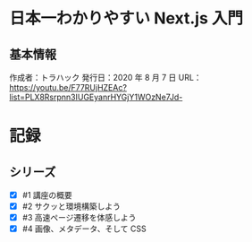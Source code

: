 # 日本一わかりやすい Next.js 入門

## 基本情報

作成者：トラハック
発行日：2020 年 8 月 7 日
URL：https://youtu.be/F77RUjHZEAc?list=PLX8Rsrpnn3IUGEyanrHYGjY1WOzNe7Jd-

# 記録

## シリーズ

- [x] #1 講座の概要
- [x] #2 サクッと環境構築しよう
- [x] #3 高速ページ遷移を体感しよう
- [x] #4 画像、メタデータ、そして CSS
